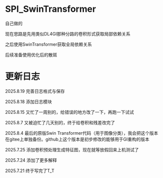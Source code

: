 # SPI_SwinTransformer

自己做的

现在思路是先用类似DL4GI那种分路的卷积形式获取局部依赖关系

之后使用SwinTransformer获取全局依赖关系

后续准备使用优化后的散斑


# 更新日志

2025.8.19 完善日志格式与保存

2025.8.18 添加日志模块

2025.8.15 又忙了一周别的，给错误的地方改了一下，再跑一下试试

2025.8.7 又被迫忙了几天别的，终于给卷积和残差改完了

2025.8.4 最后的原版Swin Transformer代码（用于图像分类），我会把这个版本在gitee上单独备份。github上这个版本是初步修改的能够用于GI重构的版本

2025.7.25 添加卷积预处理生成特征图，现在就等放假回来上机测试了

2025.7.24 添加了更多解释

2025.7.21 终于写完了T_T